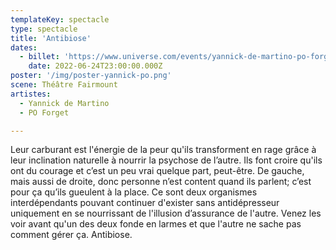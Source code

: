 ```yaml
---
templateKey: spectacle
type: spectacle
title: 'Antibiose'
dates: 
  - billet: 'https://www.universe.com/events/yannick-de-martino-po-forget-antibiose-tickets-YSTWM2'
    date: 2022-06-24T23:00:00.000Z
poster: '/img/poster-yannick-po.png'
scene: Théâtre Fairmount
artistes:
  - Yannick de Martino
  - PO Forget

---
```

Leur carburant est l'énergie de la peur qu'ils transforment en rage grâce à leur inclination naturelle à nourrir la psychose de l’autre. Ils font croire qu'ils ont du courage et c’est un peu vrai quelque part, peut-être. De gauche, mais aussi de droite, donc personne n’est content quand ils parlent; c’est pour ça qu’ils gueulent à la place. Ce sont deux organismes interdépendants pouvant continuer d'exister sans antidépresseur uniquement en se nourrissant de l'illusion d’assurance de l'autre. Venez les voir avant qu'un des deux fonde en larmes et que l'autre ne sache pas comment gérer ça. Antibiose.
